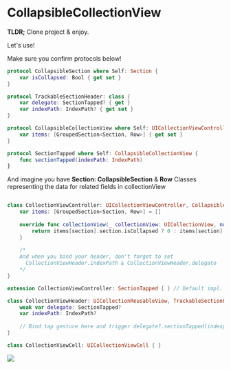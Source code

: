# CollapsibleCollectionView

**TLDR;**
Clone project & enjoy.

Let's use!

Make sure you confirm protocols below!
```swift
protocol CollapsibleSection where Self: Section {
    var isCollapsed: Bool { get set }
}

protocol TrackableSectionHeader: class {
    var delegate: SectionTapped? { get }
    var indexPath: IndexPath? { get set }
}

protocol CollapsibleCollectionView where Self: UICollectionViewController {
    var items: [GroupedSection<Section, Row>] { get set }
}

protocol SectionTapped where Self: CollapsibleCollectionView {
    func sectionTapped(indexPath: IndexPath)
}
```

And imagine you have **Section: CollapsibleSection** & **Row** Classes representing the data for related fields in collectionView

```swift

class CollectionViewController: UICollectionViewController, CollapsibleCollectionView { 
    var items: [GroupedSection<Section, Row>] = []
    
    override func collectionView(_ collectionView: UICollectionView, numberOfItemsInSection section: Int) -> Int {
        return items[section].section.isCollapsed ? 0 : items[section].rows.count
    }
    
    /*
    And when you bind your header, don't forget to set
      CollectionViewHeader.indexPath & CollectionViewHeader.delegate
    */
}

extension CollectionViewController: SectionTapped { } // Default impl. exist, you may override

class CollectionViewHeader: UICollectionReusableView, TrackableSectionHeader {
    weak var delegate: SectionTapped?
    var indexPath: IndexPath?
    
    // Bind tap gesture here and trigger delegate?.sectionTapped(indexpath)
}

class CollectionViewCell: UICollectionViewCell { }
```


![](https://github.com/EnesKaraosman/CollapsibleCollectionView/blob/master/CollectionView/collapsible-demo.gif)
